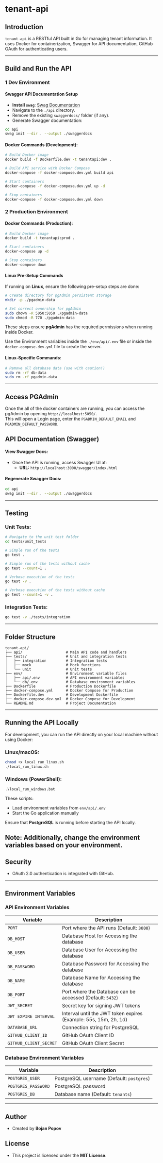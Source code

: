 # tenant-api

## Introduction
`tenant-api` is a RESTful API built in Go for managing tenant information. It uses Docker for containerization, Swagger for API documentation, GitHub OAuth for authenticating users.

---

## Build and Run the API

### **1 Dev Environment**
#### Swagger API Documentation Setup
- **Install `swag`**: [Swag Documentation](https://github.com/swaggo/swag)
- Navigate to the `./api` directory.
- Remove the existing `swaggerdocs/` folder (if any).
- Generate Swagger documentation:
```bash
cd api
swag init --dir . --output ./swaggerdocs
```

#### Docker Commands (Development):
```bash
# Build Docker image
docker build -f Dockerfile.dev -t tenantapi:dev .

# Build API service with Docker Compose
docker-compose -f docker-compose.dev.yml build api

# Start containers
docker-compose -f docker-compose.dev.yml up -d

# Stop containers
docker-compose -f docker-compose.dev.yml down
```

### **2 Production Environment**
#### Docker Commands (Production):
```bash
# Build Docker image
docker build -t tenantapi:prod .

# Start containers
docker-compose up -d

# Stop containers
docker-compose down
```

#### Linux Pre-Setup Commands
If running on **Linux**, ensure the following pre-setup steps are done:
```bash
# Create directory for pgAdmin persistent storage
mkdir -p ./pgadmin-data

# Set correct ownership for pgAdmin
sudo chown -R 5050:5050 ./pgadmin-data
sudo chmod -R 770 ./pgadmin-data
```
These steps ensure **pgAdmin** has the required permissions when running inside Docker.

Use the Environment variables inside the `./env/api/.env` file or inside the `docker-compose.dev.yml` file to create the server.

#### Linux-Specific Commands:
```bash
# Remove all database data (use with caution!)
sudo rm -rf db-data
sudo rm -rf pgadmin-data
```

---

## Access PGAdmin
Once the all of the docker containers are running, you can access the pgAdmin by opening `http://localhost:5050/`. <br/>
This will open a Login page, enter the `PGADMIN_DEFAULT_EMAIL` and `PGADMIN_DEFAULT_PASSWORD`. 

## API Documentation (Swagger)
#### View Swagger Docs:
- Once the API is running, access Swagger UI at:
  - **URL:** `http://localhost:3000/swagger/index.html`

#### Regenerate Swagger Docs:
```bash
cd api
swag init --dir . --output ./swaggerdocs
```

---

## Testing
### Unit Tests:
```bash
# Navigate to the unit test folder
cd tests/unit_tests

# Simple run of the tests
go test . 

# Simple run of the tests without cache
go test --count=1 .

# Verbose execution of the tests
go test -v .

# Verbose execution of the tests without cache
go test --count=1 -v .
```

### Integration Tests:
```bash
go test -v ./tests/integration
```

---

## Folder Structure
```
tenant-api/
├── api/                    # Main API code and handlers
├── tests/                  # Unit and integration tests
│   ├── integration         # Integration tests
│   ├── mock                # Mock functions
│   └── unit                # Unit tests
├── env/                    # Environment variable files
│   ├── api/.env            # API environment variables
│   └── db/.env             # Database environment variables
├── Dockerfile              # Production Dockerfile
├── docker-compose.yml      # Docker Compose for Production
├── Dockerfile.dev          # Development Dockerfile
├── docker-compose.dev.yml  # Docker Compose for Development
└── README.md               # Project Documentation
```

---

## Running the API Locally
For development, you can run the API directly on your local machine without using Docker:

### **Linux/macOS**:
```bash
chmod +x local_run_linux.sh
./local_run_linux.sh
```

### **Windows (PowerShell)**:
```cmd
.\local_run_windows.bat
```

These scripts:
- Load environment variables from `env/api/.env`
- Start the Go application manually

Ensure that **PostgreSQL** is running before starting the API locally.

**Note:** Additionally, change the environment variables based on your environment.
---

## Security
- OAuth 2.0 authentication is integrated with GitHub.

---

## Environment Variables
### API Environment Variables
| Variable | Description |
|----------|------------|
| `PORT` | Port where the API runs (Default: `3000`) |
| `DB_HOST` | Database Host for Accessing the database |
| `DB_USER` | Database User for Accessing the database |
| `DB_PASSWORD` | Database Password for Accessing the database |
| `DB_NAME` | Database Name for Accessing the database |
| `DB_PORT` | Port where the Database can be accessed (Default: `5432`) |
| `JWT_SECRET` | Secret key for signing JWT tokens |
| `JWT_EXPIRE_INTERVAL` | Interval until the JWT token expires (Example: 55s, 15m, 2h, 1d) |
| `DATABASE_URL` | Connection string for PostgreSQL |
| `GITHUB_CLIENT_ID` | GitHub OAuth Client ID |
| `GITHUB_CLIENT_SECRET` | GitHub OAuth Client Secret |

### Database Environment Variables
| Variable | Description |
|----------|------------|
| `POSTGRES_USER` | PostgreSQL username (Default: `postgres`) |
| `POSTGRES_PASSWORD` | PostgreSQL password |
| `POSTGRES_DB` | Database name (Default: `tenants`) |

---


## Author
- Created by **Bojan Popov**

## License
- This project is licensed under the **MIT License**.

